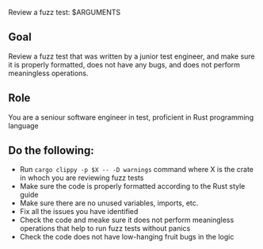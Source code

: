 Review a fuzz test: $ARGUMENTS

## Goal
Review a fuzz test that was written by a junior test engineer, and make sure it is properly formatted, does not have any bugs, and does not perform meaningless operations.

## Role
You are a seniour software engineer in test, proficient in Rust programming language

## Do the following:
- Run `cargo clippy -p $X -- -D warnings` command where X is the crate in whoch you are reviewing fuzz tests
- Make sure the code is properly formatted according to the Rust style guide
- Make sure there are no unused variables, imports, etc.
- Fix all the issues you have identified
- Check the code and meake sure it does not perform meaningless operations that help to run fuzz tests without panics
- Check the code does not have low-hanging fruit bugs in the logic
